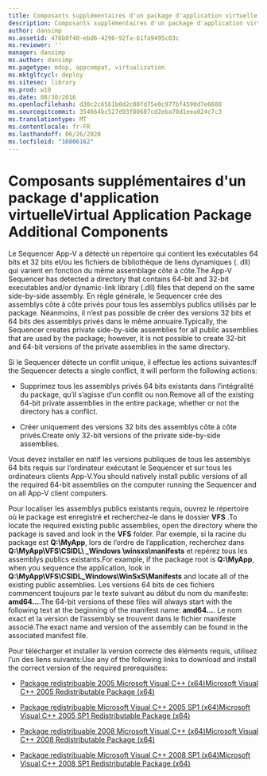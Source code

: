 ```yaml
---
title: Composants supplémentaires d'un package d'application virtuelle
description: Composants supplémentaires d'un package d'application virtuelle
author: dansimp
ms.assetid: 476b0f40-ebd6-4296-92fa-61fa9495c03c
ms.reviewer: ''
manager: dansimp
ms.author: dansimp
ms.pagetype: mdop, appcompat, virtualization
ms.mktglfcycl: deploy
ms.sitesec: library
ms.prod: w10
ms.date: 08/30/2016
ms.openlocfilehash: d30c2c6561b0d2c08fd75e0c977bf4590d7e6688
ms.sourcegitcommit: 354664bc527d93f80687cd2eba70d1eea024c7c3
ms.translationtype: MT
ms.contentlocale: fr-FR
ms.lasthandoff: 06/26/2020
ms.locfileid: "10806162"
---
```

# <span data-ttu-id="3a981-103">Composants supplémentaires d'un package d'application virtuelle</span><span class="sxs-lookup"><span data-stu-id="3a981-103">Virtual Application Package Additional Components</span></span>


<span data-ttu-id="3a981-104">Le Sequencer App-V a détecté un répertoire qui contient les exécutables 64 bits et 32 bits et/ou les fichiers de bibliothèque de liens dynamiques (. dll) qui varient en fonction du même assemblage côte à côte.</span><span class="sxs-lookup"><span data-stu-id="3a981-104">The App-V Sequencer has detected a directory that contains 64-bit and 32-bit executables and/or dynamic-link library (.dll) files that depend on the same side-by-side assembly.</span></span> <span data-ttu-id="3a981-105">En règle générale, le Sequencer crée des assemblys côte à côte privés pour tous les assemblys publics utilisés par le package. Néanmoins, il n’est pas possible de créer des versions 32 bits et 64 bits des assemblys privés dans le même annuaire.</span><span class="sxs-lookup"><span data-stu-id="3a981-105">Typically, the Sequencer creates private side-by-side assemblies for all public assemblies that are used by the package; however, it is not possible to create 32-bit and 64-bit versions of the private assemblies in the same directory.</span></span>

<span data-ttu-id="3a981-106">Si le Sequencer détecte un conflit unique, il effectue les actions suivantes:</span><span class="sxs-lookup"><span data-stu-id="3a981-106">If the Sequencer detects a single conflict, it will perform the following actions:</span></span>

-   <span data-ttu-id="3a981-107">Supprimez tous les assemblys privés 64 bits existants dans l’intégralité du package, qu’il s’agisse d’un conflit ou non.</span><span class="sxs-lookup"><span data-stu-id="3a981-107">Remove all of the existing 64-bit private assemblies in the entire package, whether or not the directory has a conflict.</span></span>

-   <span data-ttu-id="3a981-108">Créer uniquement des versions 32 bits des assemblys côte à côte privés.</span><span class="sxs-lookup"><span data-stu-id="3a981-108">Create only 32-bit versions of the private side-by-side assemblies.</span></span>

<span data-ttu-id="3a981-109">Vous devez installer en natif les versions publiques de tous les assemblys 64 bits requis sur l’ordinateur exécutant le Sequencer et sur tous les ordinateurs clients App-V.</span><span class="sxs-lookup"><span data-stu-id="3a981-109">You should natively install public versions of all the required 64-bit assemblies on the computer running the Sequencer and on all App-V client computers.</span></span>

<span data-ttu-id="3a981-110">Pour localiser les assemblys publics existants requis, ouvrez le répertoire où le package est enregistré et recherchez-le dans le dossier **VFS** .</span><span class="sxs-lookup"><span data-stu-id="3a981-110">To locate the required existing public assemblies, open the directory where the package is saved and look in the **VFS** folder.</span></span> <span data-ttu-id="3a981-111">Par exemple, si la racine du package est **Q:\\MyApp**, lors de l’ordre de l’application, recherchez dans **Q:\\MyApp\\VFS\\CSIDL\ _Windows \\winsxs\\manifests** et repérez tous les assemblys publics existants.</span><span class="sxs-lookup"><span data-stu-id="3a981-111">For example, if the package root is **Q:\\MyApp**, when you sequence the application, look in **Q:\\MyApp\\VFS\\CSIDL\_Windows\\WinSxS\\Manifests** and locate all of the existing public assemblies.</span></span> <span data-ttu-id="3a981-112">Les versions 64 bits de ces fichiers commencent toujours par le texte suivant au début du nom du manifeste: **amd64...**.</span><span class="sxs-lookup"><span data-stu-id="3a981-112">The 64-bit versions of these files will always start with the following text at the beginning of the manifest name: **amd64…**.</span></span> <span data-ttu-id="3a981-113">Le nom exact et la version de l’assembly se trouvent dans le fichier manifeste associé.</span><span class="sxs-lookup"><span data-stu-id="3a981-113">The exact name and version of the assembly can be found in the associated manifest file.</span></span>

<span data-ttu-id="3a981-114">Pour télécharger et installer la version correcte des éléments requis, utilisez l’un des liens suivants:</span><span class="sxs-lookup"><span data-stu-id="3a981-114">Use any of the following links to download and install the correct version of the required prerequisites:</span></span>

-   [<span data-ttu-id="3a981-115">Package redistribuable 2005 Microsoft Visual C++ (x64)</span><span class="sxs-lookup"><span data-stu-id="3a981-115">Microsoft Visual C++ 2005 Redistributable Package (x64)</span></span>](https://go.microsoft.com/fwlink/?LinkId=152697)

-   [<span data-ttu-id="3a981-116">Package redistribuable Microsoft Visual C++ 2005 SP1 (x64)</span><span class="sxs-lookup"><span data-stu-id="3a981-116">Microsoft Visual C++ 2005 SP1 Redistributable Package (x64)</span></span>](https://go.microsoft.com/fwlink/?LinkId=152698)

-   [<span data-ttu-id="3a981-117">Package redistribuable 2008 Microsoft Visual C++ (x64)</span><span class="sxs-lookup"><span data-stu-id="3a981-117">Microsoft Visual C++ 2008 Redistributable Package (x64)</span></span>](https://go.microsoft.com/fwlink/?LinkId=152699)

-   [<span data-ttu-id="3a981-118">Package redistribuable Microsoft Visual C++ 2008 SP1 (x64)</span><span class="sxs-lookup"><span data-stu-id="3a981-118">Microsoft Visual C++ 2008 SP1 Redistributable Package (x64)</span></span>](https://go.microsoft.com/fwlink/?LinkId=152700)

 

 





